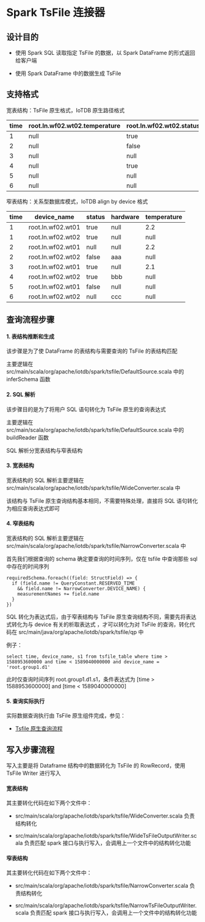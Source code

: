 <!--

    Licensed to the Apache Software Foundation (ASF) under one
    or more contributor license agreements.  See the NOTICE file
    distributed with this work for additional information
    regarding copyright ownership.  The ASF licenses this file
    to you under the Apache License, Version 2.0 (the
    "License"); you may not use this file except in compliance
    with the License.  You may obtain a copy of the License at
    
        http://www.apache.org/licenses/LICENSE-2.0
    
    Unless required by applicable law or agreed to in writing,
    software distributed under the License is distributed on an
    "AS IS" BASIS, WITHOUT WARRANTIES OR CONDITIONS OF ANY
    KIND, either express or implied.  See the License for the
    specific language governing permissions and limitations
    under the License.

-->

# Spark TsFile 连接器

## 设计目的

* 使用 Spark SQL 读取指定 TsFile 的数据，以 Spark DataFrame 的形式返回给客户端

* 使用 Spark DataFrame 中的数据生成 TsFile

## 支持格式
宽表结构：TsFile 原生格式，IoTDB 原生路径格式

| time | root.ln.wf02.wt02.temperature | root.ln.wf02.wt02.status | root.ln.wf02.wt02.hardware | root.ln.wf01.wt01.temperature | root.ln.wf01.wt01.status | root.ln.wf01.wt01.hardware |
|------|-------------------------------|--------------------------|----------------------------|-------------------------------|--------------------------|----------------------------|
|    1 | null                          | true                     | null                       | 2.2                           | true                     | null                       |
|    2 | null                          | false                    | aaa                        | 2.2                           | null                     | null                       |
|    3 | null                          | null                     | null                       | 2.1                           | true                     | null                       |
|    4 | null                          | true                     | bbb                        | null                          | null                     | null                       |
|    5 | null                          | null                     | null                       | null                          | false                    | null                       |
|    6 | null                          | null                     | ccc                        | null                          | null                     | null                       |

窄表结构：关系型数据库模式，IoTDB align by device 格式

| time | device_name                   | status                   | hardware                   | temperature |
|------|-------------------------------|--------------------------|----------------------------|-------------------------------|
|    1 | root.ln.wf02.wt01             | true                     | null                       | 2.2                           |
|    1 | root.ln.wf02.wt02             | true                     | null                       | null                          |
|    2 | root.ln.wf02.wt01             | null                     | null                       | 2.2                           |
|    2 | root.ln.wf02.wt02             | false                    | aaa                        | null                          |
|    3 | root.ln.wf02.wt01             | true                     | null                       | 2.1                           |
|    4 | root.ln.wf02.wt02             | true                     | bbb                        | null                          |
|    5 | root.ln.wf02.wt01             | false                    | null                       | null                          |
|    6 | root.ln.wf02.wt02             | null                     | ccc                        | null                          |

## 查询流程步骤

#### 1. 表结构推断和生成

该步骤是为了使 DataFrame 的表结构与需要查询的 TsFile 的表结构匹配

主要逻辑在 src/main/scala/org/apache/iotdb/spark/tsfile/DefaultSource.scala 中的 inferSchema 函数

#### 2. SQL 解析

该步骤目的是为了将用户 SQL 语句转化为 TsFile 原生的查询表达式

主要逻辑在 src/main/scala/org/apache/iotdb/spark/tsfile/DefaultSource.scala 中的 buildReader 函数

SQL 解析分宽表结构与窄表结构

#### 3. 宽表结构

宽表结构的 SQL 解析主要逻辑在 src/main/scala/org/apache/iotdb/spark/tsfile/WideConverter.scala 中

该结构与 TsFile 原生查询结构基本相同，不需要特殊处理，直接将 SQL 语句转化为相应查询表达式即可

#### 4. 窄表结构

宽表结构的 SQL 解析主要逻辑在 src/main/scala/org/apache/iotdb/spark/tsfile/NarrowConverter.scala 中

首先我们根据查询的 schema 确定要查询的时间序列，仅在 tsfile 中查询那些 sql 中存在的时间序列
```
requiredSchema.foreach((field: StructField) => {
  if (field.name != QueryConstant.RESERVED_TIME
    && field.name != NarrowConverter.DEVICE_NAME) {
    measurementNames += field.name
  }
})
```

SQL 转化为表达式后，由于窄表结构与 TsFile 原生查询结构不同，需要先将表达式转化为与 device 有关的析取表达式
，才可以转化为对 TsFile 的查询，转化代码在 src/main/java/org/apache/iotdb/spark/tsfile/qp 中

例子：
```
select time, device_name, s1 from tsfile_table where time > 1588953600000 and time < 1589040000000 and device_name = 'root.group1.d1'
```
此时仅查询时间序列 root.group1.d1.s1，条件表达式为 [time > 1588953600000] and [time < 1589040000000]

#### 5. 查询实际执行

实际数据查询执行由 TsFile 原生组件完成，参见：

* [Tsfile 原生查询流程](../TsFile/Read.md)

## 写入步骤流程

写入主要是将 Dataframe 结构中的数据转化为 TsFile 的 RowRecord，使用 TsFile Writer 进行写入

#### 宽表结构

其主要转化代码在如下两个文件中：

* src/main/scala/org/apache/iotdb/spark/tsfile/WideConverter.scala 负责结构转化

* src/main/scala/org/apache/iotdb/spark/tsfile/WideTsFileOutputWriter.scala 负责匹配 spark 接口与执行写入，会调用上一个文件中的结构转化功能

#### 窄表结构

其主要转化代码在如下两个文件中：

* src/main/scala/org/apache/iotdb/spark/tsfile/NarrowConverter.scala 负责结构转化

* src/main/scala/org/apache/iotdb/spark/tsfile/NarrowTsFileOutputWriter.scala 负责匹配 spark 接口与执行写入，会调用上一个文件中的结构转化功能
